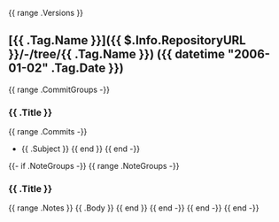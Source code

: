 {{ range .Versions }}
<a name="{{ .Tag.Name }}"></a>
## [{{ .Tag.Name }}]({{ $.Info.RepositoryURL }}/-/tree/{{ .Tag.Name }}) ({{ datetime "2006-01-02" .Tag.Date }})

{{ range .CommitGroups -}}
### {{ .Title }}

{{ range .Commits -}}
* {{ .Subject }}
{{ end }}
{{ end -}}

{{- if .NoteGroups -}}
{{ range .NoteGroups -}}
### {{ .Title }}

{{ range .Notes }}
{{ .Body }}
{{ end }}
{{ end -}}
{{ end -}}
{{ end -}}
